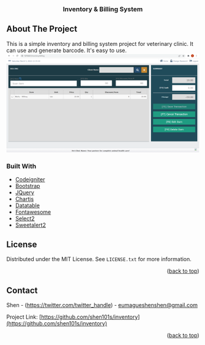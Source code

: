 <div id="top"></div>
<!--
*** Thanks for checking out the Best-README-Template. If you have a suggestion
*** that would make this better, please fork the repo and create a pull request
*** or simply open an issue with the tag "enhancement".
*** Don't forget to give the project a star!
*** Thanks again! Now go create something AMAZING! :D
-->

<div align="center">
	<h3 align="center">Inventory & Billing System</h3>
</div>

## About The Project

This is a simple inventory and billing system project for veterinary clinic. It can use and generate barcode. It's easy to use. 
</br>
![](screenshot/billing.png)


### Built With

* [Codeigniter](https://codeigniter.com)
* [Bootstrap](https://getbootstrap.com)
* [JQuery](https://jquery.com)
* [Chartjs](https://chartjs.org)
* [Datatable](https://datatables.net)
* [Fontawesome](https://fontawesome.com)
* [Select2](https://select2.org)
* [Sweetalert2](https://sweetalert2.github.io/)


<!-- LICENSE -->
## License

Distributed under the MIT License. See `LICENSE.txt` for more information.

<p align="right">(<a href="#top">back to top</a>)</p>



<!-- CONTACT -->
## Contact

Shen - (https://twitter.com/twitter_handle) - eumagueshenshen@gmail.com

Project Link: [https://github.com/shen101s/inventory](https://github.com/shen101s/inventory)

<p align="right">(<a href="#top">back to top</a>)</p>



<!-- MARKDOWN LINKS & IMAGES -->
<!-- https://www.markdownguide.org/basic-syntax/#reference-style-links -->
[contributors-shield]: https://img.shields.io/github/contributors/github_username/repo_name.svg?style=for-the-badge
[contributors-url]: https://github.com/github_username/repo_name/graphs/contributors
[forks-shield]: https://img.shields.io/github/forks/github_username/repo_name.svg?style=for-the-badge
[forks-url]: https://github.com/github_username/repo_name/network/members
[stars-shield]: https://img.shields.io/github/stars/github_username/repo_name.svg?style=for-the-badge
[stars-url]: https://github.com/github_username/repo_name/stargazers
[issues-shield]: https://img.shields.io/github/issues/github_username/repo_name.svg?style=for-the-badge
[issues-url]: https://github.com/github_username/repo_name/issues
[license-shield]: https://img.shields.io/github/license/github_username/repo_name.svg?style=for-the-badge
[license-url]: https://github.com/github_username/repo_name/blob/master/LICENSE.txt
[linkedin-shield]: https://img.shields.io/badge/-LinkedIn-black.svg?style=for-the-badge&logo=linkedin&colorB=555
[linkedin-url]: https://linkedin.com/in/linkedin_username
[product-screenshot]: images/screenshot.png
